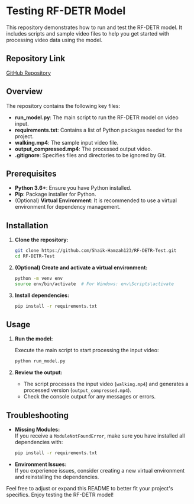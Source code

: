 # Testing RF-DETR Model

This repository demonstrates how to run and test the RF-DETR model. It includes scripts and sample video files to help you get started with processing video data using the model.

## Repository Link

[GitHub Repository](https://github.com/Shaik-Hamzah123/RF-DETR-Test)

## Overview

The repository contains the following key files:
- **run_model.py**: The main script to run the RF-DETR model on video input.
- **requirements.txt**: Contains a list of Python packages needed for the project.
- **walking.mp4**: The sample input video file.
- **output_compressed.mp4**: The processed output video.
- **.gitignore**: Specifies files and directories to be ignored by Git.

## Prerequisites

- **Python 3.6+**: Ensure you have Python installed.
- **Pip**: Package installer for Python.
- (Optional) **Virtual Environment**: It is recommended to use a virtual environment for dependency management.

## Installation

1. **Clone the repository:**

   ```bash
   git clone https://github.com/Shaik-Hamzah123/RF-DETR-Test.git
   cd RF-DETR-Test
   ```

2. **(Optional) Create and activate a virtual environment:**

   ```bash
   python -m venv env
   source env/bin/activate  # For Windows: env\Scripts\activate
   ```

3. **Install dependencies:**

   ```bash
   pip install -r requirements.txt
   ```

## Usage

1. **Run the model:**

   Execute the main script to start processing the input video:

   ```bash
   python run_model.py
   ```

2. **Review the output:**

   - The script processes the input video (`walking.mp4`) and generates a processed version (`output_compressed.mp4`).
   - Check the console output for any messages or errors.

## Troubleshooting

- **Missing Modules:**  
  If you receive a `ModuleNotFoundError`, make sure you have installed all dependencies with:
  
  ```bash
  pip install -r requirements.txt
  ```

- **Environment Issues:**  
  If you experience issues, consider creating a new virtual environment and reinstalling the dependencies.


Feel free to adjust or expand this README to better fit your project's specifics. Enjoy testing the RF-DETR model!
